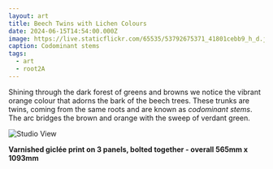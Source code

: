 ```yaml
---
layout: art
title: Beech Twins with Lichen Colours
date: 2024-06-15T14:54:00.000Z
image: https://live.staticflickr.com/65535/53792675371_41801cebb9_h_d.jpg
caption: Codominant stems
tags:
  - art
  - root2A
---
```

Shining through the dark forest of greens and browns we notice the vibrant orange colour that adorns the bark of the beech trees. These trunks are twins, coming from the same roots and are known as *codominant stems*. The arc bridges the brown and orange with the sweep of verdant green.

![Studio View](https://live.staticflickr.com/65535/53791721662_e5f1e52f4d_h_d.jpg "Studio View")

**Varnished giclée print on 3 panels, bolted together - overall 565mm x 1093mm**
